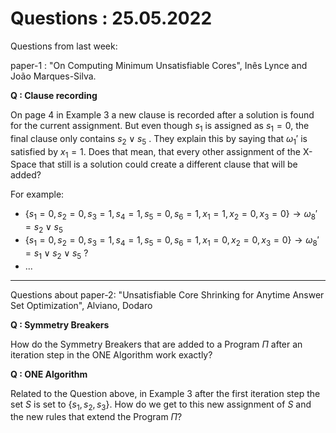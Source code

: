 # Questions : 25.05.2022

Questions from last week:

paper-1 : "On Computing Minimum Unsatisfiable Cores", Inês Lynce and João Marques-Silva.

**Q : Clause recording**

On page 4 in Example 3 a new clause is recorded after a solution is found for the current assignment. But even though $s_1$ is assigned as $s_1=0$, the final clause only contains $s_2 \lor s_5$ . They explain this by saying that $\omega_1'$ is satisfied by $x_1=1$. Does that mean, that every other assignment of the X-Space that still is a solution could create a different clause that will be added?

For example:
+ $\{s_1=0, s_2=0, s_3=1, s_4=1, s_5=0, s_6=1, x_1=1, x_2=0, x_3=0 \} \to \omega_8' = s_2 \lor s_5$
+ $\{s_1=0, s_2=0, s_3=1, s_4=1, s_5=0, s_6=1, x_1=0, x_2=0, x_3=0 \} \to \omega_8' = s_1 \lor s_2 \lor s_5$ ?
+ ...

***

Questions about paper-2: "Unsatisfiable Core Shrinking for Anytime Answer Set Optimization", Alviano, Dodaro

**Q : Symmetry Breakers**

How do the Symmetry Breakers that are added to a Program $\Pi$  after an iteration step in the ONE Algorithm work exactly?

**Q : ONE Algorithm**

Related to the Question above, in Example 3 after the first iteration step the set $S$ is set to $\{s_1, s_2, s_3\}$. How do we get to this new assignment of $S$ and the new rules that extend the Program $\Pi$?
